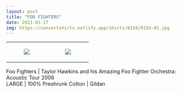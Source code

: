 ```yaml
---
layout: post
title: "FOO FIGHTERS"
date: 2021-01-27
img: https://concertshirts.netlify.app/shirts/0154/0154-01.jpg
---
```




<table style="width:100%;"><tr><td style="vertical-align:top;">
      <figure class="tmblr-full" data-orig-height="2048" data-orig-width="1365" data-orig-src="https://concertshirts.netlify.app/shirts/0154/0154-01.jpg"><img src="https://64.media.tumblr.com/60ea11181707e3b5eb2de94a88db63d3/d7f53b9ca1c4badf-2a/s540x810/055143f02cac7b1d65624563f5841d9011f19dec.jpg" data-orig-height="2048" data-orig-width="1365" data-orig-src="https://concertshirts.netlify.app/shirts/0154/0154-01.jpg"/></figure></td>
    <td style="vertical-align:top;">
      <figure class="tmblr-full" data-orig-height="2048" data-orig-width="1365" data-orig-src="https://concertshirts.netlify.app/shirts/0154/0154-02.jpg"><img src="https://64.media.tumblr.com/86728efedf8b1976f4e76d1c59692f71/d7f53b9ca1c4badf-f7/s540x810/b88d56e6568ddefffbaf026f8d18463dafdba9fa.jpg" data-orig-height="2048" data-orig-width="1365" data-orig-src="https://concertshirts.netlify.app/shirts/0154/0154-02.jpg"/></figure></td>
  </tr></table><p>
  Foo Fighters | Taylor Hawkins and his Amazing Foo Fighter Orchestra: Acoustic Tour 2006<br/>LARGE | 100% Preshrunk Cotton | Gildan
</p>

